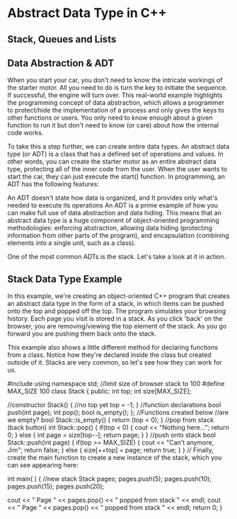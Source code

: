 # Abstract Data Type in C++
## Stack, Queues and Lists

## Data Abstraction & ADT
When you start your car, you don't need to know the intricate workings of the starter motor. All you need to do is turn the key to initiate the sequence. If successful, the engine will turn over. This real-world example highlights the programming concept of data abstraction, which allows a programmer to protect/hide the implementation of a process and only gives the keys to other functions or users. You only need to know enough about a given function to run it but don't need to know (or care) about how the internal code works.

To take this a step further, we can create entire data types. An abstract data type (or ADT) is a class that has a defined set of operations and values. In other words, you can create the starter motor as an entire abstract data type, protecting all of the inner code from the user. When the user wants to start the car, they can just execute the start() function. In programming, an ADT has the following features:

An ADT doesn't state how data is organized, and
It provides only what's needed to execute its operations
An ADT is a prime example of how you can make full use of data abstraction and data hiding. This means that an abstract data type is a huge component of object-oriented programming methodologies: enforcing abstraction, allowing data hiding (protecting information from other parts of the program), and encapsulation (combining elements into a single unit, such as a class).

One of the most common ADTs is the stack. Let's take a look at it in action.

## Stack Data Type Example
In this example, we're creating an object-oriented C++ program that creates an abstract data type in the form of a stack, in which items can be pushed onto the top and popped off the top. The program simulates your browsing history. Each page you visit is stored in a stack. As you click 'back' on the browser, you are removing/viewing the top element of the stack. As you go forward you are pushing them back onto the stack.

This example also shows a little different method for declaring functions from a class. Notice how they're declared inside the class but created outside of it. Stacks are very common, so let's see how they can work for us.



#include <iostream>
using namespace std;
//limit size of browser stack to 100
#define MAX_SIZE 100
class Stack {
 public:
  int top;
  int size[MAX_SIZE];
  
  //constructor
  Stack() {
   //no top yet
   top = -1;
  }
  //function declarations
  bool push(int page);
  int pop();
  bool is_empty();
};
//Functions created below
//are we empty?
bool Stack::is_empty() {
 return (top < 0);
}
//pop from stack (back button)
int Stack::pop() {
 if(top < 0) {
  cout << "Nothing here...";
  return 0;
 } else {
  int page = size[top--];
  return page;
 }
}
//push onto stack
bool Stack::push(int page) {
 if(top >= MAX_SIZE) {
  cout << "Can't anymore, Jim";
  return false;
 } else {
  size[++top] = page;
  return true;
 }
}
// Finally, create the main function to create a new instance of the stack, which you can see appearing here:

int main( ) {
 //new stack
 Stack pages;
 pages.push(5);
 pages.push(10);
 pages.push(15);
 pages.push(20);
 
 cout << " Page " << pages.pop() << " popped from stack " << endl;
 cout << " Page " << pages.pop() << " popped from stack " << endl;
 return 0; }
 
 
